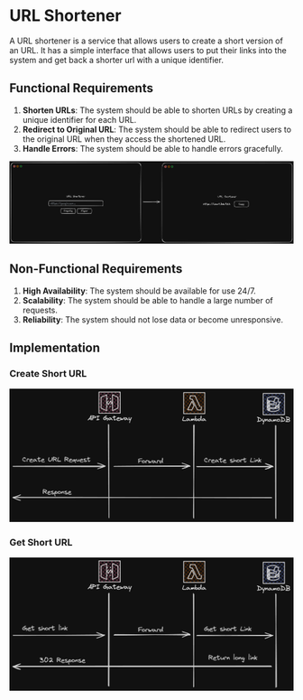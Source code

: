 # URL Shortener

A URL shortener is a service that allows users to create a short version of an URL. It has a simple interface that allows users to put their links into the system and get back a shorter url with a unique identifier.

## Functional Requirements

1. **Shorten URLs**: The system should be able to shorten URLs by creating a unique identifier for each URL.
2. **Redirect to Original URL**: The system should be able to redirect users to the original URL when they access the shortened URL.
3. **Handle Errors**: The system should be able to handle errors gracefully.

![UI](./img/ui.png)

## Non-Functional Requirements

1. **High Availability**: The system should be available for use 24/7.
2. **Scalability**: The system should be able to handle a large number of requests.
3. **Reliability**: The system should not lose data or become unresponsive.

## Implementation

### Create Short URL

![Create Short URL](./img/create-short-url.png)

### Get Short URL

![Get Short URL](./img/get-short-url.png)
